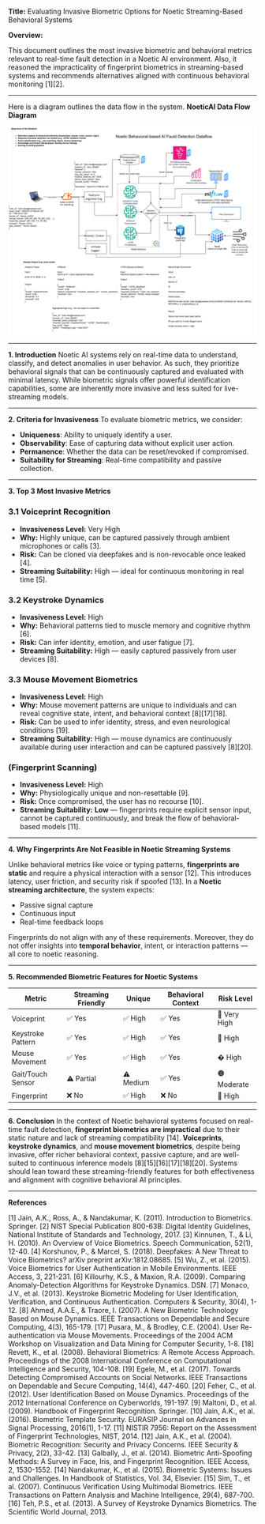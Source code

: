 **Title:** Evaluating Invasive Biometric Options for Noetic Streaming-Based Behavioral Systems

**Overview:**

This document outlines the most invasive biometric and behavioral metrics relevant to real-time fault detection in a Noetic AI environment. Also, it reasoned the impracticality of fingerprint biometrics in streaming-based systems and recommends alternatives aligned with continuous behavioral monitoring [1][2].

---
Here is a diagram outlines the data flow in the system.
**NoeticAI Data Flow Diagram**

![NoeticAI Data Flow](NoeticAI_DataFlow.svg)

---

**1. Introduction**
Noetic AI systems rely on real-time data to understand, classify, and detect anomalies in user behavior. As such, they prioritize behavioral signals that can be continuously captured and evaluated with minimal latency. While biometric signals offer powerful identification capabilities, some are inherently more invasive and less suited for live-streaming models.

---

**2. Criteria for Invasiveness**
To evaluate biometric metrics, we consider:

- **Uniqueness**: Ability to uniquely identify a user.
- **Observability**: Ease of capturing data without explicit user action.
- **Permanence**: Whether the data can be reset/revoked if compromised.
- **Suitability for Streaming**: Real-time compatibility and passive collection.

---

**3. Top 3 Most Invasive Metrics**

### 3.1 Voiceprint Recognition
- **Invasiveness Level:** Very High
- **Why:** Highly unique, can be captured passively through ambient microphones or calls [3].
- **Risk:** Can be cloned via deepfakes and is non-revocable once leaked [4].
- **Streaming Suitability:** High — ideal for continuous monitoring in real time [5].

### 3.2 Keystroke Dynamics
- **Invasiveness Level:** High
- **Why:** Behavioral patterns tied to muscle memory and cognitive rhythm [6].
- **Risk:** Can infer identity, emotion, and user fatigue [7].
- **Streaming Suitability:** High — easily captured passively from user devices [8].

### 3.3 Mouse Movement Biometrics
- **Invasiveness Level:** High
- **Why:** Mouse movement patterns are unique to individuals and can reveal cognitive state, intent, and behavioral context [8][17][18].
- **Risk:** Can be used to infer identity, stress, and even neurological conditions [19].
- **Streaming Suitability:** High — mouse dynamics are continuously available during user interaction and can be captured passively [8][20].

### (Fingerprint Scanning)
- **Invasiveness Level:** High
- **Why:** Physiologically unique and non-resettable [9].
- **Risk:** Once compromised, the user has no recourse [10].
- **Streaming Suitability:** **Low** — fingerprints require explicit sensor input, cannot be captured continuously, and break the flow of behavioral-based models [11].

---

**4. Why Fingerprints Are Not Feasible in Noetic Streaming Systems**

Unlike behavioral metrics like voice or typing patterns, **fingerprints are static** and require a physical interaction with a sensor [12]. This introduces latency, user friction, and security risk if spoofed [13]. In a **Noetic streaming architecture**, the system expects:

- Passive signal capture
- Continuous input
- Real-time feedback loops

Fingerprints do not align with any of these requirements. Moreover, they do not offer insights into **temporal behavior**, intent, or interaction patterns — all core to noetic reasoning.

---

**5. Recommended Biometric Features for Noetic Systems**

| Metric             | Streaming Friendly | Unique | Behavioral Context | Risk Level |
|--------------------|--------------------|--------|---------------------|------------|
| Voiceprint         | ✅ Yes              | ✅ High | ✅ Yes               | 🔴 Very High |
| Keystroke Pattern  | ✅ Yes              | ✅ High | ✅ Yes               | 🔴 High     |
| Mouse Movement     | ✅ Yes              | ✅ High | ✅ Yes               | � High     |
| Gait/Touch Sensor  | ⚠️ Partial          | ⚠️ Medium | ✅ Yes               | 🟠 Moderate |
| Fingerprint        | ❌ No               | ✅ High | ❌ No                | 🔴 High     |

---

**6. Conclusion**
In the context of Noetic behavioral systems focused on real-time fault detection, **fingerprint biometrics are impractical** due to their static nature and lack of streaming compatibility [14]. **Voiceprints**, **keystroke dynamics**, and **mouse movement biometrics**, despite being invasive, offer richer behavioral context, passive capture, and are well-suited to continuous inference models [8][15][16][17][18][20]. Systems should lean toward these streaming-friendly features for both effectiveness and alignment with cognitive behavioral AI principles.

---

**References**

[1] Jain, A.K., Ross, A., & Nandakumar, K. (2011). Introduction to Biometrics. Springer.
[2] NIST Special Publication 800-63B: Digital Identity Guidelines, National Institute of Standards and Technology, 2017.
[3] Kinnunen, T., & Li, H. (2010). An Overview of Voice Biometrics. Speech Communication, 52(1), 12-40.
[4] Korshunov, P., & Marcel, S. (2018). Deepfakes: A New Threat to Voice Biometrics? arXiv preprint arXiv:1812.08685.
[5] Wu, Z., et al. (2015). Voice Biometrics for User Authentication in Mobile Environments. IEEE Access, 3, 221-231.
[6] Killourhy, K.S., & Maxion, R.A. (2009). Comparing Anomaly-Detection Algorithms for Keystroke Dynamics. DSN.
[7] Monaco, J.V., et al. (2013). Keystroke Biometric Modeling for User Identification, Verification, and Continuous Authentication. Computers & Security, 30(4), 1-12.
[8] Ahmed, A.A.E., & Traore, I. (2007). A New Biometric Technology Based on Mouse Dynamics. IEEE Transactions on Dependable and Secure Computing, 4(3), 165-179.
[17] Pusara, M., & Brodley, C.E. (2004). User Re-authentication via Mouse Movements. Proceedings of the 2004 ACM Workshop on Visualization and Data Mining for Computer Security, 1-8.
[18] Revett, K., et al. (2008). Behavioral Biometrics: A Remote Access Approach. Proceedings of the 2008 International Conference on Computational Intelligence and Security, 104-108.
[19] Egele, M., et al. (2017). Towards Detecting Compromised Accounts on Social Networks. IEEE Transactions on Dependable and Secure Computing, 14(4), 447-460.
[20] Feher, C., et al. (2012). User Identification Based on Mouse Dynamics. Proceedings of the 2012 International Conference on Cyberworlds, 191-197.
[9] Maltoni, D., et al. (2009). Handbook of Fingerprint Recognition. Springer.
[10] Jain, A.K., et al. (2016). Biometric Template Security. EURASIP Journal on Advances in Signal Processing, 2016(1), 1-17.
[11] NISTIR 7956: Report on the Assessment of Fingerprint Technologies, NIST, 2014.
[12] Jain, A.K., et al. (2004). Biometric Recognition: Security and Privacy Concerns. IEEE Security & Privacy, 2(2), 33-42.
[13] Galbally, J., et al. (2014). Biometric Anti-Spoofing Methods: A Survey in Face, Iris, and Fingerprint Recognition. IEEE Access, 2, 1530-1552.
[14] Nandakumar, K., et al. (2015). Biometric Systems: Issues and Challenges. In Handbook of Statistics, Vol. 34, Elsevier.
[15] Sim, T., et al. (2007). Continuous Verification Using Multimodal Biometrics. IEEE Transactions on Pattern Analysis and Machine Intelligence, 29(4), 687-700.
[16] Teh, P.S., et al. (2013). A Survey of Keystroke Dynamics Biometrics. The Scientific World Journal, 2013.

